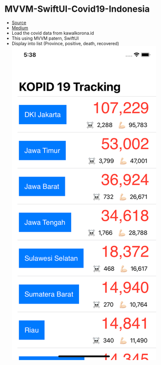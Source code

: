 # MVVM-SwiftUI-Covid19-Indonesia
- [Source](https://github.com/azamsharp/COVID19SwiftUI)
- [Medium](https://medium.com/@azamsharp/building-a-covid19-tracking-app-using-swiftui-and-mvvm-design-pattern-337520fd143)
- Load the covid data from kawalkorona.id
- This using MVVM patern, SwiftUI
- Display into list (Province, positive, death, recovered)
![Screenshot](/Kopid19SS.png)
